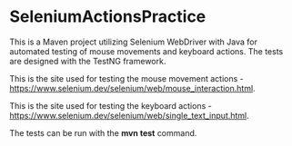# SeleniumActionsPractice

This is a Maven project utilizing Selenium WebDriver with Java for automated testing of mouse movements and keyboard actions.
The tests are designed with the TestNG framework.

This is the site used for testing the mouse movement actions - https://www.selenium.dev/selenium/web/mouse_interaction.html.

This is the site used for testing the keyboard actions - https://www.selenium.dev/selenium/web/single_text_input.html.

The tests can be run with the **mvn test** command.
